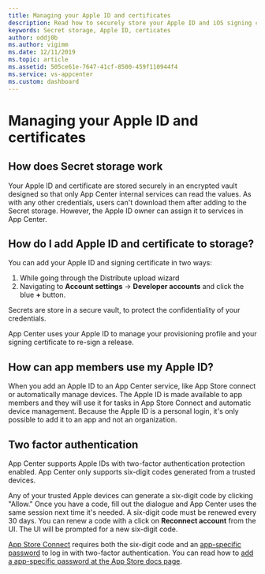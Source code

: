 ```yaml
---
title: Managing your Apple ID and certificates
description: Read how to securely store your Apple ID and iOS signing certificate in App Center.
keywords: Secret storage, Apple ID, certicates
author: oddj0b
ms.author: vigimm
ms.date: 12/11/2019
ms.topic: article
ms.assetid: 505ce61e-7647-41cf-8500-459f110944f4
ms.service: vs-appcenter
ms.custom: dashboard
---
```


# Managing your Apple ID and certificates

## How does Secret storage work

Your Apple ID and certificate are stored securely in an encrypted vault designed so that only App Center internal services can read the values. As with any other credentials, users can't download them after adding to the Secret storage. However, the Apple ID owner can assign it to services in App Center.

## How do I add Apple ID and certificate to storage?

You can add your Apple ID and signing certificate in two ways:

1. While going through the Distribute upload wizard
2. Navigating to **Account settings** -> **Developer accounts**  and click the blue **+** button. 

Secrets are store in a secure vault, to protect the confidentiality of your credentials.

App Center uses your Apple ID to manage your provisioning profile and your signing certificate to re-sign a release.

## How can app members use my Apple ID?

When you add an Apple ID to an App Center service, like App Store connect or automatically manage devices. The Apple ID is made available to app members and they will use it for tasks in App Store Connect and automatic device management. Because the Apple ID is a personal login, it's only possible to add it to an app and not an organization.

## Two factor authentication

App Center supports Apple IDs with two-factor authentication protection enabled. App Center only supports six-digit codes generated from a trusted devices.

Any of your trusted Apple devices can generate a six-digit code by clicking "Allow." Once you have a code, fill out the dialogue and App Center uses the same session next time it's needed. A six-digit code must be renewed every 30 days. You can renew a code with a click on **Reconnect account** from the UI. The UI will be prompted for a new six-digit code.

[App Store Connect](https://appstoreconnect.apple.com/login) requires both the six-digit code and an [app-specific password](https://support.apple.com/en-us/HT204397) to log in with two-factor authentication. You can read how to [add a app-specific password at the App Store docs page](~/distribution/stores/apple.md#adding-two-factor-authentication).
